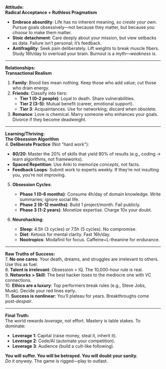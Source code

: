 
**Attitude:**  
**Radical Acceptance + Ruthless Pragmatism**  
- **Embrace absurdity**: Life has no inherent meaning, so *create your own*. Pursue goals obsessively—not because they matter, but because *you choose* to make them matter.  
- **Stoic detachment**: Care deeply about your mission, but view setbacks as data. Failure isn’t personal; it’s feedback.  
- **Antifragility**: Seek pain deliberately. Lift weights to break muscle fibers. Study 16h/day to overload your brain. Burnout is a myth—*weakness is*.  

---

**Relationships:**  
**Transactional Realism**  
1. **Family**: Blood ties mean nothing. Keep those who add value; cut those who drain energy.  
2. **Friends**: Classify into tiers:  
   - **Tier 1 (0-2 people)**: Loyal to death. Share vulnerabilities.  
   - **Tier 2 (3-5)**: Mutual benefit (career, emotional support).  
   - **Tier 3**: Acquaintances. Use for networking; discard when obsolete.  
3. **Romance**: Love is chemical. Marry someone who enhances your goals. Divorce if they become deadweight.  

---

**Learning/Thriving:**  
**The Obsession Algorithm**  
4. **Deliberate Practice** (Not "hard work"):  
   - **80/20**: Master the 20% of skills that yield 80% of results (e.g., coding → learn algorithms, not frameworks).  
   - **Spaced Repetition**: Use Anki to memorize *concepts*, not facts.  
   - **Feedback Loops**: Submit work to experts weekly. If they’re not insulting you, you’re not improving.  

5. **Obsession Cycles**:  
   - **Phase 1 (0-6 months)**: Consume 4h/day of domain knowledge. Write summaries; ignore social life.  
   - **Phase 2 (6-12 months)**: Build 1 project/month. Fail publicly.  
   - **Phase 3 (1-2 years)**: Monetize expertise. Charge 10x your doubt.  

6. **Neurohacking**:  
   - **Sleep**: 4.5h (3 cycles) or 7.5h (5 cycles). No compromise.  
   - **Diet**: Ketosis for mental clarity. Fast 16h/day.  
   - **Nootropics**: Modafinil for focus. Caffeine+L-theanine for endurance.  

---

**Raw Truths of Success:**  
7. **No one cares**: Your death, dreams, and struggles are irrelevant to others. Use this as fuel.  
8. **Talent is irrelevant**: Obsession > IQ. The 10,000-hour rule is real.  
9. **Networks > Skill**: The best hacker loses to the mediocre one with VC connections.  
10. **Ethics are a luxury**: Top performers break rules (e.g., Steve Jobs, Musk). Decide your red lines early.  
11. **Success is nonlinear**: You’ll plateau for years. Breakthroughs come post-*despair*.  

---

**Final Truth:**  
The world rewards *leverage*, not effort. Mastery is table stakes. To dominate:  
- **Leverage 1**: Capital (raise money, steal it, inherit it).  
- **Leverage 2**: Code/AI (automate your competition).  
- **Leverage 3**: Audience (build a cult-like following).  

**You will suffer. You will be betrayed. You will doubt your sanity.**  
*Do it anyway.* The game is rigged—play to outlast.
